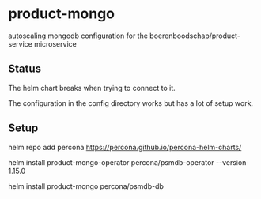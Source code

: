 # product-mongo

autoscaling mongodb configuration for the boerenboodschap/product-service microservice

## Status

The helm chart breaks when trying to connect to it.

The configuration in the config directory works but has a lot of setup work.

## Setup

<!-- helm repo add percona https://percona.github.io/percona-helm-charts/
helm repo update

helm install my-op percona/psmdb-operator

helm install my-db percona/psmdb-db -->

helm repo add percona https://percona.github.io/percona-helm-charts/
<!-- helm install product-mongo-operator -f values.yaml percona/psmdb-operator --version 1.15.0 -->
helm install product-mongo-operator percona/psmdb-operator --version 1.15.0

helm install product-mongo percona/psmdb-db